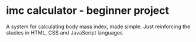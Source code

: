 # imc calculator - beginner project 

A system for calculating body mass index, made simple. Just reinforcing the studies in HTML, CSS and JavaScript languages 
